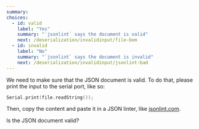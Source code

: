 ```yaml
---
summary: 
choices:
  - id: valid
    label: "Yes"
    summary: "`jsonlint` says the document is valid"
    next: /deserialization/invalidinput/file-bom
  - id: invalid
    label: "No"
    summary: "`jsonlint` says the document is invalid"
    next: /deserialization/invalidinput/jsonlint-bad
---
```


We need to make sure that the JSON document is valid.
To do that, please print the input to the serial port, like so:

```c++
Serial.print(file.readString());
```

Then, copy the content and paste it in a JSON linter, like [jsonlint.com](https://jsonlint.com/).

Is the JSON document valid?